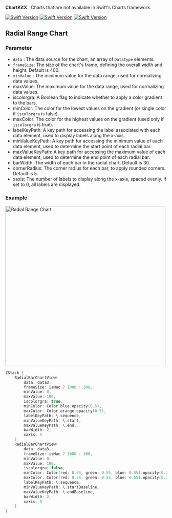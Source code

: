 **ChartKitX** : Charts that are not available in Swift's Charts framework.


[![Swift Version](https://img.shields.io/badge/Xcode-16.0+-blue.svg)](https://swift.org)
[![Swift Version](https://img.shields.io/badge/iOS-18.0+-blue.svg)](https://swift.org)
[![Swift Version](https://img.shields.io/badge/Swift-5.0+-orange.svg)](https://swift.org)

## Radial Range Chart

### Parameter

- `data` : The data source for the chart, an array of `DataType` elements.
- `frameSize`: The size of the chart's frame, defining the overall width and height. Default is 400.
- `minValue` : The minimum value for the data range, used for normalizing data values.
- maxValue: The maximum value for the data range, used for normalizing data values.
- iscolorgra: A Boolean flag to indicate whether to apply a color gradient to the bars.
- minColor: The color for the lowest values on the gradient (or single color if `iscolorgra` is false).
- maxColor: The color for the highest values on the gradient (used only if `iscolorgra` is true).
- labelKeyPath: A key path for accessing the label associated with each data element, used to display labels along the x-axis.
- minValueKeyPath: A key path for accessing the minimum value of each data element, used to determine the start point of each radial bar.
- maxValueKeyPath: A key path for accessing the maximum value of each data element, used to determine the end point of each radial bar.
- barWidth: The width of each bar in the radial chart. Default is 30.
- cornerRadius: The corner radius for each bar, to apply rounded corners. Default is 5.
- xaxis: The number of labels to display along the x-axis, spaced evenly. If set to 0, all labels are displayed.

### Example

<img width="500" alt="Radial Range Chart" src="https://github.com/user-attachments/assets/69b3bc4e-33fc-464a-a87b-adeceba94117">

```swift
ZStack {
    RadialBarChartView(
        data: data3,
        frameSize: isMac ? 1000 : 300,
        minValue: 0,
        maxValue: 100,
        iscolorgra: true,
        minColor: Color.blue.opacity(0.5),
        maxColor: Color.orange.opacity(0.5),
        labelKeyPath: \.sequence,
        minValueKeyPath: \.start,
        maxValueKeyPath: \.end,
        barWidth: 2,
        xaxis: 5
    )
    RadialBarChartView(
        data: data3,
        frameSize: isMac ? 1000 : 300,
        minValue: 0,
        maxValue: 100,
        iscolorgra: false,
        minColor: Color(red: 0.55, green: 0.55, blue: 0.55).opacity(0.25),
        maxColor: Color(red: 0.55, green: 0.55, blue: 0.55).opacity(0.25),
        labelKeyPath: \.sequence,
        minValueKeyPath: \.startBaseline,
        maxValueKeyPath: \.endBaseline,
        barWidth: 2,
        xaxis: 5
    )
}
```
